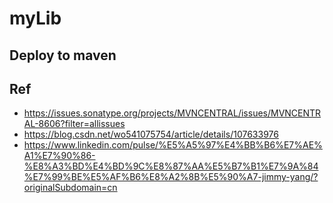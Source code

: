 # myLib

## Deploy to maven

## Ref

- https://issues.sonatype.org/projects/MVNCENTRAL/issues/MVNCENTRAL-8606?filter=allissues
- https://blog.csdn.net/wo541075754/article/details/107633976
- https://www.linkedin.com/pulse/%E5%A5%97%E4%BB%B6%E7%AE%A1%E7%90%86-%E8%A3%BD%E4%BD%9C%E8%87%AA%E5%B7%B1%E7%9A%84%E7%99%BE%E5%AF%B6%E8%A2%8B%E5%90%A7-jimmy-yang/?originalSubdomain=cn